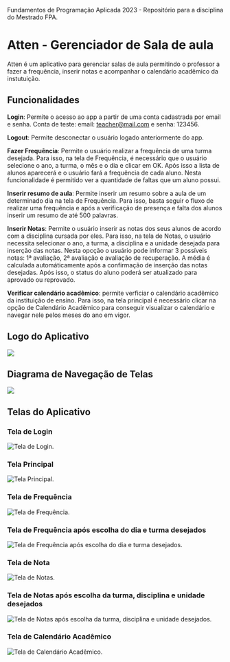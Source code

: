 Fundamentos de Programação Aplicada 2023 - Repositório para a disciplina do Mestrado FPA.
# Atten - Gerenciador de Sala de aula
Atten é um aplicativo para gerenciar salas de aula permitindo o professor a fazer a frequência, inserir notas e acompanhar o calendário acadêmico da instutuição.
## Funcionalidades
**Login**: Permite o acesso ao app a partir de uma conta cadastrada por email e senha. Conta de teste: email: teacher@mail.com e senha: 123456.

**Logout**: Permite desconectar o usuário logado anteriormente do app.

**Fazer Frequência**: Permite o usuário realizar a frequência de uma turma desejada. Para isso, na tela de Frequência, é necessário que o usuário selecione o ano, a turma, o mês e o dia e clicar em OK. Após isso a lista de alunos aparecerá e o usuário fará a frequência de cada aluno. Nesta funcionalidade é permitido ver a quantidade de faltas que um aluno possui.

**Inserir resumo de aula**: Permite inserir um resumo sobre a aula de um determinado dia na tela de Frequência. Para isso, basta seguir o fluxo de realizar uma frequência e após a verificação de presença e falta dos alunos inserir um resumo de até 500 palavras.

**Inserir Notas**: Permite o usuário inserir as notas dos seus alunos de acordo com a disciplina cursada por eles. Para isso, na tela de Notas, o usuário necessita selecionar o ano, a turma, a disciplina e a unidade desejada para inserção das notas. Nesta opcção o usuário pode informar 3 possíveis notas: 1ª avaliação, 2ª avaliação e avaliação de recuperação. A média é calculada automáticamente após a confirmação de inserção das notas desejadas. Após isso, o status do aluno poderá ser atualizado para aprovado ou reprovado.

**Verificar calendário acadêmico**: permite verficiar o calendário acadêmico da instituição de ensino. Para isso, na tela principal é necessário clicar na opção de Calendário Acadêmico para conseguir visualizar o calendário e navegar nele pelos meses do ano em vigor.
## Logo do Aplicativo
![](https://github.com/Suue/FPA/blob/main/atten-logo-final.png)
## Diagrama de Navegação de Telas
![](https://github.com/Suue/FPA/blob/main/attentelasnav.drawio.png)
## Telas do Aplicativo
### Tela de Login
![Tela de Login](https://github.com/Suue/FPA/blob/main/telalogin.png).
### Tela Principal
![Tela Principal](https://github.com/Suue/FPA/blob/main/trlaprincipal.png).
### Tela de Frequência
![Tela de Frequência](https://github.com/Suue/FPA/blob/main/telafrequencia1.png).
### Tela de Frequência após escolha do dia e turma desejados
![Tela de Frequência após escolha do dia e turma desejados](https://github.com/Suue/FPA/blob/main/trlafrequencia2.png).
### Tela de Nota
![Tela de Notas](https://github.com/Suue/FPA/blob/main/trlanotas1.png).
### Tela de Notas após escolha da turma, disciplina e unidade desejados
![Tela de Notas após escolha da turma, disciplina e unidade desejados](https://github.com/Suue/FPA/blob/main/telasnotas2.png).
### Tela de Calendário Acadêmico
![Tela de Calendário Acadêmico](https://github.com/Suue/FPA/blob/main/trlacalendarioacademico.png).

